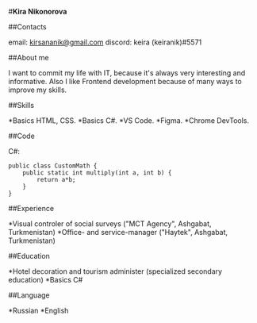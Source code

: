 #**Kira Nikonorova**

##Contacts

email: kirsananik@gmail.com
discord: keira (keiranik)#5571

##About me

I want to commit my life with IT, because it's always very interesting and informative. 
Also I like Frontend development because of many ways to improve my skills.

##Skills

*Basics HTML, CSS.
*Basics C#.
*VS Code.
*Figma.
*Chrome DevTools.

##Code

C#:
```
public class CustomMath {
    public static int multiply(int a, int b) {
        return a*b;
    }
}
```

##Experience

*Visual controler of social surveys ("MCT Agency", Ashgabat, Turkmenistan)
*Office- and service-manager ("Haytek", Ashgabat, Turkmenistan)


##Education

*Hotel decoration and tourism administer (specialized secondary education)
*Basics C#


##Language

*Russian
*English
